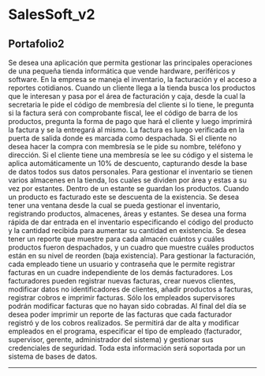 SalesSoft_v2
============

Portafolio2
---------------------------------------------------------------------------------------------------------------------------
Se desea una aplicación que permita gestionar 
las principales operaciones de una pequeña tienda 
informática que vende hardware, periféricos y 
software. En la empresa se maneja el inventario, la 
facturación y el acceso a reportes cotidianos.
Cuando un cliente llega a la tienda busca los 
productos que le interesan y pasa por el área de 
facturación y caja, desde la cual la secretaria le pide 
el código de membresía del cliente si lo tiene, le 
pregunta si la factura será con comprobante fiscal, 
lee el código de barra de los productos, pregunta la 
forma de pago que hará el cliente y luego imprimirá 
la factura y se la entregará al mismo. La factura es 
luego verificada en la puerta de salida donde es 
marcada como despachada.
Si el cliente no desea hacer la compra con 
membresía se le pide su nombre, teléfono y 
dirección. Si el cliente tiene una membresía se lee su 
código y el sistema le aplica automáticamente un 
10% de descuento, capturando desde la base de datos 
todos sus datos personales.
Para gestionar el inventario se tienen varios 
almacenes en la tienda, los cuales se dividen por 
área y estas a su vez por estantes. Dentro de un 
estante se guardan los productos. Cuando un 
producto es facturado este se descuenta de la 
existencia.
Se desea tener una ventana desde la cual se pueda 
gestionar el inventario, registrando productos, 
almacenes, áreas y estantes. Se desea una forma 
rápida de dar entrada en el inventario especificando 
el código del producto y la cantidad recibida para 
aumentar su cantidad en existencia.
Se desea tener un reporte que muestre para cada 
almacén cuántos y cuáles productos fueron 
despachados, y un cuadro que muestre cuáles 
productos están en su nivel de reorden (baja 
existencia).
Para gestionar la facturación, cada empleado tiene 
un usuario y contraseña que le permite registrar 
facturas en un cuadre independiente de los demás 
facturadores. Los facturadores pueden registrar 
nuevas facturas, crear nuevos clientes, modificar 
datos no identificadores de clientes, añadir 
productos a facturas, registrar cobros e imprimir 
facturas. Sólo los empleados supervisores podrán 
modificar facturas que no hayan sido cobradas.
Al final del día se desea poder imprimir un reporte 
de las facturas que cada facturador registró y de los 
cobros realizados.
Se permitirá dar de alta y modificar empleados en el 
programa, especificar el tipo de empleado 
(facturador, supervisor, gerente, administrador del 
sistema) y gestionar sus credenciales de seguridad.
Toda esta información será soportada por un sistema 
de bases de datos.

----------------------------------------------------------------------------------------------------------------------------

